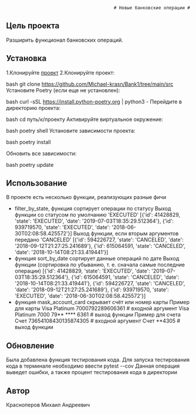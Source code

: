                                              # Новые банковские операции #
## Цель проекта ##
Разширить функционал банковских операций.
## Установка ##
1.Клонируйте [проект](https://github.com/Michael-krasn/Bank1/tree/main/src)
2.Клонируйте проект:

bash
git clone https://github.com/Michael-krasn/Bank1/tree/main/src
Установите Poetry (если еще не установлен):

bash
curl -sSL https://install.python-poetry.org | python3 -
Перейдите в директорию проекта:

bash
cd путь/к/проекту
Активируйте виртуальное окружение:

bash
poetry shell
Установите зависимости проекта:

bash
poetry install

Обновить все зависимости:

bash
poetry update

## Использование ##
В проекте есть несколько функции, реализующих разные фичи
* filter_by_state, функция сортирует операции по статусу
Выход функции со статусом по умолчанию 'EXECUTED'
[{'id': 41428829, 'state': 'EXECUTED', 'date': '2019-07-03T18:35:29.512364'}, {'id': 939719570, 'state': 'EXECUTED', 'date': '2018-06-30T02:08:58.425572'}]
Выход функции, если вторым аргументов передано 'CANCELED'
[{'id': 594226727, 'state': 'CANCELED', 'date': '2018-09-12T21:27:25.241689'}, {'id': 615064591, 'state': 'CANCELED', 'date': '2018-10-14T08:21:33.419441'}]
* функция sort_by_date сортирует данные операций по дате
Выход функции (сортировка по убыванию, т. е. сначала самые последние операции)
[{'id': 41428829, 'state': 'EXECUTED', 'date': '2019-07-03T18:35:29.512364'}, {'id': 615064591, 'state': 'CANCELED', 'date': '2018-10-14T08:21:33.419441'}, {'id': 594226727, 'state': 'CANCELED', 'date': '2018-09-12T21:27:25.241689'}, {'id': 939719570, 'state': 'EXECUTED', 'date': '2018-06-30T02:08:58.425572'}]
* функция mask_account_card скрывает счёт или номер карты
 Пример для карты
Visa Platinum 7000792289606361  # входной аргумент
Visa Platinum 7000 79** **** 6361  # выход функции
Пример для счета
Счет 73654108430135874305  # входной аргумент
Счет **4305  # выход функции

## Обновление ##

Была добавлена функция тестирования кода. 
Для запуска тестирования кода в терминале необходимо ввести pytest --cov
Данная операция выведет ошибки, а также процент тестирования кода в директории


## Автор ##
Красноперов Михаил Андреевич

